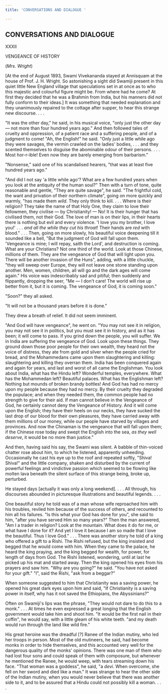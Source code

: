 ```yaml
---
title: 'CONVERSATIONS AND DIALOGUE '

---
```





  

## CONVERSATIONS AND DIALOGUE

XXXII

VENGEANCE OF HISTORY

(*Mrs. Wright*)

\[At the end of August 1893, Swami Vivekananda stayed at Annisquam at
the house of Prof. J. H. Wright. So astonishing a sight did Swamiji
present in this quiet little New England village that speculations set
in at once as to who this majestic and colourful figure might be. From
where had he come? At first they decided that he was a Brahmin from
India, but his manners did not fully conform to their ideas.\] It was
something that needed explanation and they unanimously repaired to the
cottage after supper, to hear this strange new discourse. . . .

"It was the other day," he said, in his musical voice, "only just the
other day — not more than four hundred years ago." And then followed
tales of cruelty and oppression, of a patient race and a suffering
people, and of a judgment to come! "Ah, the English!" he said. "Only
just a little while ago they were savages, the vermin crawled on the
ladies' bodies, . . . and they scented themselves to disguise the
abominable odour of their persons. . . . Most hor-r-ible! Even now they
are barely emerging from barbarism."

"Nonsense," said one of his scandalised hearers, "that was at least five
hundred years ago."

"And did I not say 'a little while ago'? What are a few hundred years
when you look at the antiquity of the human soul?" Then with a turn of
tone, quite reasonable and gentle, "They are quite savage", he said.
"The frightful cold, the want and privation of their northern climate",
going on more quickly and warmly, "has made them *wild*. They only think
to kill. . . . Where is their religion? They take the name of that Holy
One, they claim to love their fellowmen, they civilise — by
Christianity! — No! It is their hunger that has civilised them, not
their God. The love of man is on their lips, in their hearts there is
nothing but evil and every violence. 'I love you my brother, I love
you!' . . . *and all the while they cut his throat*! Their hands are
*red* with blood." . . . Then, going on more slowly, his beautiful voice
deepening till it sounded like a bell, "But the judgment of God will
fall upon them. 'Vengeance is mine; I will repay, saith the Lord', and
destruction is coming. What are your Christians? Not one third of the
world. Look at those Chinese, millions of them. They are the vengeance
of God that will light upon you. There will be another invasion of the
Huns", adding, with a little chuckle, "they will sweep over Europe, they
will not leave one stone standing upon another. Men, women, children,
all will go and the dark ages will come again." His voice was
indescribably sad and pitiful; then suddenly and flippantly, dropping
the seer, "Me — I don't care! The world will rise up better from it, but
it is coming. The vengeance of God, it is coming soon."

"Soon?" they all asked.

"It will not be a thousand years before it is done."

They drew a breath of relief. It did not seem imminent.

"And God will have vengeance", he went on. "You may not see it in
religion, you may not see it in politics, but you must see it in
history, and as it has been; it will come to pass. If you grind down the
people, you will suffer. We in India are suffering the vengeance of God.
Look upon these things. They ground down those poor people for their own
wealth, they heard not the voice of distress, they ate from gold and
silver when the people cried for bread, and the Mohammedans came upon
them slaughtering and killing: slaughtering and killing they overran
them. India has been conquered again and again for years, and last and
worst of all came the Englishman. You look about India, what has the
Hindu left? Wonderful temples, everywhere. What has the Mohammedan left?
Beautiful palaces. What has the Englishman left? Nothing but mounds of
broken brandy bottles! And God has had no mercy upon my people because
they had no mercy. By their cruelty they degraded the populace; and when
they needed them, the common people had no strength to give for their
aid. If man cannot believe in the Vengeance of God, he certainly cannot
deny the Vengeance of History. And it will come upon the English; they
have their heels on our necks, they have sucked the last drop of our
blood for their own pleasures, they have carried away with them millions
of our money, while our people have starved by villages and provinces.
And now the Chinaman is the vengeance that will fall upon them; if the
Chinese rose today and swept the English into the sea, *as they well
deserve*, it would be no more than justice."

And then, having said his say, the Swami was silent. A babble of
thin-voiced chatter rose about him, to which he listened, apparently
unheeding. Occasionally he cast his eye up to the roof and repeated
softly, "Shiva! Shiva!" and the little company, shaken and disturbed by
the current of powerful feelings and vindictive passion which seemed to
be flowing like molten lava beneath the silent surface of this strange
being, broke up, perturbed.

He stayed days \[actually it was only a long weekend\]. . . . All
through, his discourses abounded in picturesque illustrations and
beautiful legends. . . .

One beautiful story he told was of a man whose wife reproached him with
his troubles, reviled him because of the success of others, and
recounted to him all his failures. "Is this what your God has done for
you", she said to him, "after you have served Him so many years?" Then
the man answered, "Am I a trader in religion? Look at the mountain. What
does it do for me, or what have I done for it? And yet I love it because
I am so made that I love the beautiful. Thus I love God." . . . There
was another story he told of a king who offered a gift to a Rishi. The
Rishi refused, but the king insisted and begged that he would come with
him. When they came to the palace, he heard the king praying, and the
king begged for wealth, for power, for length of days from God. The
Rishi listened, wondering, until at last he picked up his mat and
started away. Then the king opened his eyes from his prayers and saw
him. "Why are you going?" he said. "You have not asked for your gift."
"I", said the Rishi, "ask from a beggar?"

When someone suggested to him that Christianity was a saving power, he
opened his great dark eyes upon him and said, "If Christianity is a
saving power in itself, why has it not saved the Ethiopians, the
Abyssinians?"

Often on Swamiji's lips was the phrase, "They would not dare to do this
to a monk." . . . At times he even expressed a great longing that the
English government would take him and shoot him. "It would be the first
nail in their coffin", he would say, with a little gleam of his white
teeth. "and my death would run through the land like wild fire."

His great heroine was the dreadful \[?\] Ranee of the Indian mutiny, who
led her troops in person. Most of the old mutineers, he said, had become
monks in order to hide themselves, and this accounted very well for the
dangerous quality of the monks' opinions. There was one man of them who
had lost four sons and could speak of them with composure, but whenever
he mentioned the Ranee, he would weep, with tears streaming down his
face. "That woman was a goddess", he said, "a *devi*. When overcome, she
fell on her sword and died like a man." It was strange to hear the other
side of the Indian mutiny, when you would never believe that there was
another side to it, and to be assured that a Hindu could not possibly
kill a woman. . . .


